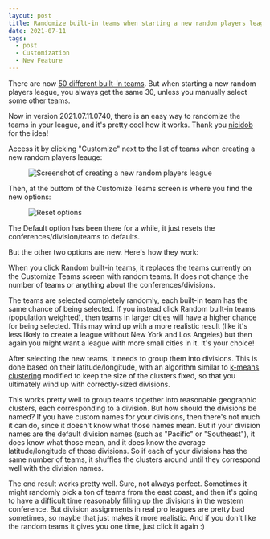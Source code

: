```yaml
---
layout: post
title: Randomize built-in teams when starting a new random players league
date: 2021-07-11
tags:
  - post
  - Customization
  - New Feature
---
```


There are now [50 different built-in teams](/logos/). But when starting a new random players league, you always get the same 30, unless you manually select some other teams.

Now in version 2021.07.11.0740, there is an easy way to randomize the teams in your league, and it's pretty cool how it works. Thank you [nicidob](https://nicidob.github.io/) for the idea!

Access it by clicking "Customize" next to the list of teams when creating a new random players leauge:

<!--more-->

<figure><img alt="Screenshot of creating a new random players league" src="/files/randomize-built-in-teams-1.png" class="img-fluid"></figure>

Then, at the buttom of the Customize Teams screen is where you find the new options:

<figure><img alt="Reset options" src="/files/randomize-built-in-teams-2.png" class="img-fluid"></figure>

The <span class="text-highlight">Default</span> option has been there for a while, it just resets the conferences/division/teams to defaults.

But the other two options are new. Here's how they work:

When you click <span class="text-highlight">Random built-in teams</span>, it replaces the teams currently on the Customize Teams screen with random teams. It does not change the number of teams or anything about the conferences/divisions.

The teams are selected completely randomly, each built-in team has the same chance of being selected. If you instead click <span class="text-highlight">Random built-in teams (population weighted)</span>, then teams in larger cities will have a higher chance for being selected. This may wind up with a more realistic result (like it's less likely to create a league without New York and Los Angeles) but then again you might want a league with more small cities in it. It's your choice!

After selecting the new teams, it needs to group them into divisions. This is done based on their latitude/longitude, with an algorithm similar to [k-means clustering](https://en.wikipedia.org/wiki/K-means_clustering) modified to keep the size of the clusters fixed, so that you ultimately wind up with correctly-sized divisions.

This works pretty well to group teams together into reasonable geographic clusters, each corresponding to a division. But how should the divisions be named? If you have custom names for your divisions, then there's not much it can do, since it doesn't know what those names mean. But if your division names are the default division names (such as "Pacific" or "Southeast"), it does know what those mean, and it does know the average latitude/longitude of those divisions. So if each of your divisions has the same number of teams, it shuffles the clusters around until they correspond well with the division names.

The end result works pretty well. Sure, not always perfect. Sometimes it might randomly pick a ton of teams from the east coast, and then it's going to have a difficult time reasonably filling up the divisions in the western conference. But division assignments in real pro leagues are pretty bad sometimes, so maybe that just makes it more realistic. And if you don't like the random teams it gives you one time, just click it again :)
